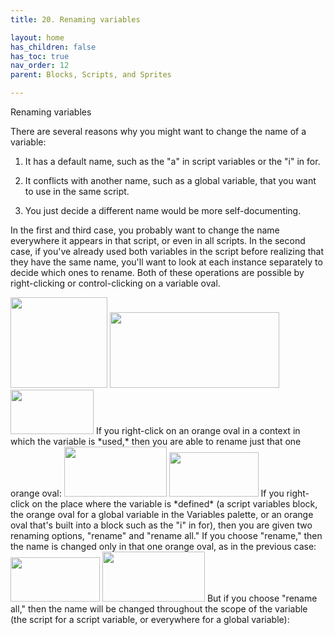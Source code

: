 ```yaml
---
title: 20. Renaming variables

layout: home
has_children: false
has_toc: true
nav_order: 12
parent: Blocks, Scripts, and Sprites

---
```


Renaming variables

There are several reasons why you might want to change the name of a
variable:

1.  It has a default name, such as the "a" in script variables or the
    "i" in for.

2.  It conflicts with another name, such as a global variable, that you
    want to use in the same script.

3.  You just decide a different name would be more self-documenting.

In the first and third case, you probably want to change the name
everywhere it appears in that script, or even in all scripts. In the
second case, if you've already used both variables in the script before
realizing that they have the same name, you'll want to look at each
instance separately to decide which ones to rename. Both of these
operations are possible by right-clicking or control-clicking on a
variable oval.

<img src="/snap-manual/assets/images/image107.png" style="width:155px; height:145px">
<img src="/snap-manual/assets/images/image108.png" style="width:271px; height:121px">
<img src="/snap-manual/assets/images/image109.png" style="width:133px; height:71px">
If you right-click on an orange oval in a
context in which the variable is *used,* then you are able to rename
just that one orange oval:

<img src="/snap-manual/assets/images/image110.png" style="width:164px; height:80px">
<img src="/snap-manual/assets/images/image111.png" style="width:143px; height:71px">
If you right-click on the place where the
variable is *defined* (a script variables block, the orange oval for a
global variable in the Variables palette, or an orange oval that's built
into a block such as the "i" in for), then you are given two renaming
options, "rename" and "rename all." If you choose "rename," then the
name is changed only in that one orange oval, as in the previous case:

<img src="/snap-manual/assets/images/image112.png" style="width:143px; height:71px">
<img src="/snap-manual/assets/images/image113.png" style="width:164px; height:80px">
But if you choose "rename all," then the
name will be changed throughout the scope of the variable (the script
for a script variable, or everywhere for a global variable):

